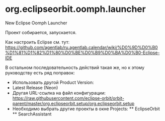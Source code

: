 # org.eclipseorbit.oomph.launcher
New Eclipse Oomph Launcher

Проект собирается, запускается.

Как настроить Eclipse см. тут:
https://github.com/agentlab/ru.agentlab.calendar/wiki/%D0%9D%D0%B0%D1%81%D1%82%D1%80%D0%BE%D0%B9%D0%BA%D0%B0-Eclipse-IDE

В остальном последовательность действий такая же, но к этому руководству есть ряд поправок:
* Использовать другой Product Version:
* Latest Release (Neon)
* Другая URL-ссылка на файл конфигурации:
https://raw.githubusercontent.com/eclipse-orbit/orbit-parent/master/org.eclipseorbit.setup/org.eclipseorbit.setup
* Необходимо выбрать другие проекты в окне Projects:
** EclipseOrbit
** SearchAssistant
